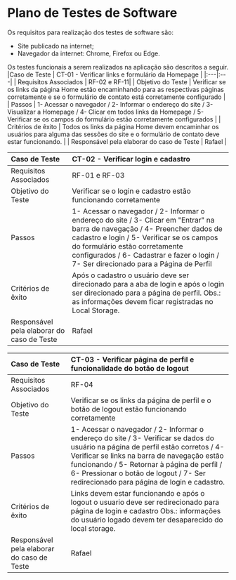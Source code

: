 # Plano de Testes de Software

Os requisitos para realização dos testes de software são:

- Site publicado na internet;
- Navegador da internet: Chrome, Firefox ou Edge.

Os testes funcionais a serem realizados na aplicação são descritos a seguir.
|Caso de Teste    | CT-01 - Verificar links e formulário da Homepage |
|:---|:---|
| Requisitos Associados | RF-02 e RF-11|
| Objetivo do Teste | Verificar se os links da página Home estão encaminhando para as respectivas páginas corretamente e se o formulário de contato está corretamente configurado |
| Passos | 1- Acessar o navegador / 2- Informar o endereço do site / 3- Visualizar a Homepage / 4- Clicar em todos links da Homepage / 5- Verificar se os campos do formulário estão corretamente configurados |
| Critérios de êxito | Todos os links da página Home devem encaminhar os usuários para alguma das sessões do site e o formulário de contato deve estar funcionando.  |
| Responsável pela elaborar do caso de Teste | Rafael |

|Caso de Teste    | CT-02 - Verificar login e cadastro |
|:---|:---|
| Requisitos Associados | RF-01 e RF-03|
| Objetivo do Teste | Verificar se o login e cadastro estão funcionando corretamente |
| Passos | 1- Acessar o navegador / 2- Informar o endereço do site / 3- Clicar em "Entrar" na barra de navegação / 4- Preencher dados de cadastro e login / 5- Verificar se os campos do formulário estão corretamente configurados / 6- Cadastrar e fazer o login / 7- Ser direcionado para a Página de Perfil|
| Critérios de êxito | Após o cadastro o usuário deve ser direcionado para a aba de login e após o login ser direcionado para a página de perfil. Obs.: as informações devem ficar registradas no Local Storage. |
| Responsável pela elaborar do caso de Teste | Rafael |
 
|Caso de Teste    | CT-03 - Verificar página de perfil e funcionalidade do botão de logout |
|:---|:---|
| Requisitos Associados | RF-04|
| Objetivo do Teste | Verificar se os links da página de perfil e o botão de logout estão funcionando corretamente |
| Passos | 1- Acessar o navegador / 2- Informar o endereço do site / 3- Verificar se dados do usuário na página de perfil estão corretos / 4- Verificar se links na barra de navegação estão funcionando / 5- Retornar à página de perfil / 6- Pressionar o botão de logout / 7- Ser redirecionado para página de login e cadastro.|
| Critérios de êxito | Links devem estar funcionando e após o logout o usuario deve ser redirecionado para página de login e cadastro Obs.: informações do usuário logado devem ter desaparecido do local storage. |
| Responsável pela elaborar do caso de Teste | Rafael |
